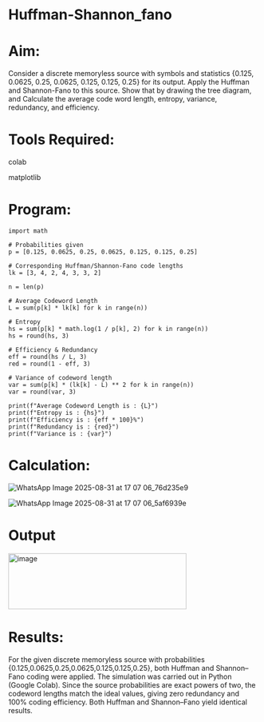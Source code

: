 # Huffman-Shannon_fano
# Aim:
Consider a discrete memoryless source with symbols and statistics {0.125, 0.0625, 0.25, 0.0625, 0.125, 0.125, 0.25} for its output. 
Apply the Huffman and Shannon-Fano to this source. 
Show that by drawing the tree diagram, and 
Calculate the average code word length, entropy, variance, redundancy, and efficiency.
# Tools Required:
colab

matplotlib
# Program:
```
import math

# Probabilities given
p = [0.125, 0.0625, 0.25, 0.0625, 0.125, 0.125, 0.25]

# Corresponding Huffman/Shannon-Fano code lengths
lk = [3, 4, 2, 4, 3, 3, 2]

n = len(p)

# Average Codeword Length
L = sum(p[k] * lk[k] for k in range(n))

# Entropy
hs = sum(p[k] * math.log(1 / p[k], 2) for k in range(n))
hs = round(hs, 3)

# Efficiency & Redundancy
eff = round(hs / L, 3)
red = round(1 - eff, 3)

# Variance of codeword length
var = sum(p[k] * (lk[k] - L) ** 2 for k in range(n))
var = round(var, 3)

print(f"Average Codeword Length is : {L}")
print(f"Entropy is : {hs}")
print(f"Efficiency is : {eff * 100}%")
print(f"Redundancy is : {red}")
print(f"Variance is : {var}")

```
# Calculation:

![WhatsApp Image 2025-08-31 at 17 07 06_76d235e9](https://github.com/user-attachments/assets/a09a5720-1cab-4c3b-bf71-b46a67ba4f47)

![WhatsApp Image 2025-08-31 at 17 07 06_5af6939e](https://github.com/user-attachments/assets/993444c2-91bd-4f81-9026-9b9e41789920)



# Output

<img width="357" height="112" alt="image" src="https://github.com/user-attachments/assets/75fc03e2-2e27-465f-ba97-a155790eab7e" />



# Results:

For the given discrete memoryless source with probabilities
{0.125,0.0625,0.25,0.0625,0.125,0.125,0.25},
both Huffman and Shannon–Fano coding were applied. The simulation was carried out in Python (Google Colab).
Since the source probabilities are exact powers of two, the codeword lengths match the ideal values, giving zero redundancy and 100% coding efficiency. Both Huffman and Shannon–Fano yield identical results.

